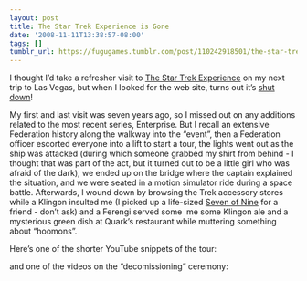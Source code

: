 ```yaml
---
layout: post
title: The Star Trek Experience is Gone
date: '2008-11-11T13:38:57-08:00'
tags: []
tumblr_url: https://fugugames.tumblr.com/post/110242918501/the-star-trek-experience-is-gone
---
```

I thought I’d take a refresher visit to [The Star Trek Experience](http://en.wikipedia.org/wiki/Star_trek_experience) on my next trip to Las Vegas, but when I looked for the web site, turns out it’s [shut down](http://www.cnn.com/2008/TRAVEL/09/01/star.trek.voyage.ending.ap/index.html)!

My first and last visit was seven years ago, so I missed out on any additions related to the most recent series, Enterprise. But I recall an extensive Federation history along the walkway into the “event”, then a Federation officer escorted everyone into a lift to start a tour, the lights went out as the ship was attacked (during which someone grabbed my shirt from behind - I thought that was part of the act, but it turned out to be a little girl who was afraid of the dark), we ended up on the bridge where the captain explained the situation, and we were seated in a motion simulator ride during a space battle. Afterwards, I wound down by browsing the Trek accessory stores while a Klingon insulted me (I picked up a life-sized [Seven of Nine](http://www.sevenofnineb.org/) for a friend - don’t ask) and a Ferengi served some&nbsp; me some Klingon ale and a mysterious green dish at Quark’s restaurant while muttering something about “hoomons”.

Here’s one of the shorter YouTube snippets of the tour:

and one of the videos on the “decomissioning” ceremony:

